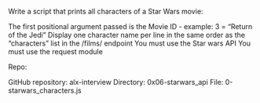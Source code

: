 Write a script that prints all characters of a Star Wars movie:

The first positional argument passed is the Movie ID - example: 3 = “Return of the Jedi”
Display one character name per line in the same order as the “characters” list in the /films/ endpoint
You must use the Star wars API
You must use the request module

Repo:

GitHub repository: alx-interview
Directory: 0x06-starwars_api
File: 0-starwars_characters.js
